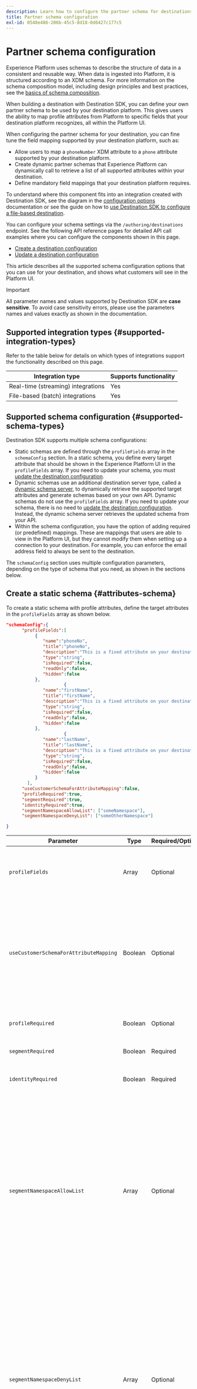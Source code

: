 ```yaml
---
description: Learn how to configure the partner schema for destinations built with Destination SDK.
title: Partner schema configuration
exl-id: 0548e486-206b-45c5-8d18-0d6427c177c5
---
```

# Partner schema configuration

Experience Platform uses schemas to describe the structure of data in a consistent and reusable way. When data is ingested into Platform, it is structured according to an XDM schema. For more information on the schema composition model, including design principles and best practices, see the [basics of schema composition](../../../../xdm/schema/composition.md).

When building a destination with Destination SDK, you can define your own partner schema to be used by your destination platform. This gives users the ability to map profile attributes from Platform to specific fields that your destination platform recognizes, all within the Platform UI.

When configuring the partner schema for your destination, you can fine tune the field mapping supported by your destination platform, such as:

* Allow users to map a `phoneNumber` XDM attribute to a `phone` attribute supported by your destination platform.
* Create dynamic partner schemas that Experience Platform can dynamically call to retrieve a list of all supported attributes within your destination.
* Define mandatory field mappings that your destination platform requires.

To understand where this component fits into an integration created with Destination SDK, see the diagram in the [configuration options](../configuration-options.md) documentation or see the guide on how to [use Destination SDK to configure a file-based destination](../../guides/configure-file-based-destination-instructions.md#create-server-file-configuration).

You can configure your schema settings via the `/authoring/destinations` endpoint. See the following API reference pages for detailed API call examples where you can configure the components shown in this page.

* [Create a destination configuration](../../authoring-api/destination-configuration/create-destination-configuration.md)
* [Update a destination configuration](../../authoring-api/destination-configuration/update-destination-configuration.md)

This article describes all the supported schema configuration options that you can use for your destination, and shows what customers will see in the Platform UI.

>[!IMPORTANT]
>
>All parameter names and values supported by Destination SDK are **case sensitive**. To avoid case sensitivity errors, please use the parameters names and values exactly as shown in the documentation.

## Supported integration types {#supported-integration-types}

Refer to the table below for details on which types of integrations support the functionality described on this page.

|Integration type| Supports functionality |
|---|---|
| Real-time (streaming) integrations | Yes |
| File-based (batch) integrations | Yes |

## Supported schema configuration {#supported-schema-types}

Destination SDK supports multiple schema configurations:

* Static schemas are defined through the `profileFields` array in the `schemaConfig` section. In a static schema, you define every target attribute that should be shown in the Experience Platform UI in the `profileFields` array. If you need to update your schema, you must [update the destination configuration](../../authoring-api/destination-configuration/update-destination-configuration.md).
* Dynamic schemas use an additional destination server type, called a [dynamic schema server](../../authoring-api/destination-server/create-destination-server.md#dynamic-schema-servers), to dynamically retrieve the supported target attributes and generate schemas based on your own API. Dynamic schemas do not use the `profileFields` array. If you need to update your schema, there is no need to [update the destination configuration](../../authoring-api/destination-configuration/update-destination-configuration.md). Instead, the dynamic schema server retrieves the updated schema from your API.
* Within the schema configuration, you have the option of adding required (or predefined) mappings. These are mappings that users are able to view in the Platform UI, but they cannot modify them when setting up a connection to your destination. For example, you can enforce the email address field to always be sent to the destination.

The `schemaConfig` section uses multiple configuration parameters, depending on the type of schema that you need, as shown in the sections below.

## Create a static schema {#attributes-schema}

To create a static schema with profile attributes, define the target attributes in the `profileFields` array as shown below.

```json
"schemaConfig":{
      "profileFields":[
           {
              "name":"phoneNo",
              "title":"phoneNo",
              "description":"This is a fixed attribute on your destination side that customers can map profile attributes to. For example, the mobilePhone.number value in Experience Platform could be phoneNo on your side.",
              "type":"string",
              "isRequired":false,
              "readOnly":false,
              "hidden":false
           },
                      {
              "name":"firstName",
              "title":"firstName",
              "description":"This is a fixed attribute on your destination side that customers can map profile attributes to. For example, the person.name.firstName value in Experience Platform could be firstName on your side.",
              "type":"string",
              "isRequired":false,
              "readOnly":false,
              "hidden":false
           },
                      {
              "name":"lastName",
              "title":"lastName",
              "description":"This is a fixed attribute on your destination side that customers can map profile attributes to. For example, the person.name.lastName value in Experience Platform could be phoneNo on your side.",
              "type":"string",
              "isRequired":false,
              "readOnly":false,
              "hidden":false
           }
        ],
      "useCustomerSchemaForAttributeMapping":false,
      "profileRequired":true,
      "segmentRequired":true,
      "identityRequired":true,
      "segmentNamespaceAllowList": ["someNamespace"],
      "segmentNamespaceDenyList": ["someOtherNamespace"]

}
```

|Parameter | Type | Required/Optional | Description |
|---------|----------|------|---|
|`profileFields` | Array | Optional | Defines the array of target attributes accepted by your destination platform to which customers can map their profile attributes. When using a `profileFields` array, you can omit the `useCustomerSchemaForAttributeMapping` parameter entirely. |
|`useCustomerSchemaForAttributeMapping`| Boolean | Optional | Enables or disables the mapping of attributes from the customer schema to the attributes that you define in the `profileFields` array. <ul><li>If set to `true`, users only see the source column in the mapping field. `profileFields` are not applicable in this case.</li><li>If set to `false`, users can map source attributes from their schema to the attributes you defined in the `profileFields` array.</li></ul> The default value is `false`.|
|`profileRequired` | Boolean | Optional | Use `true` if users should be able to map profile attributes from Experience Platform to custom attributes on your destination platform. |
|`segmentRequired` | Boolean | Required | This parameter is required by Destination SDK and should always be set to `true`. |
|`identityRequired` | Boolean | Required | Set to `true` if users should be able to map [identity types](identity-namespace-configuration.md) from Experience Platform to the attributes you defined in the `profileFields` array . |
|`segmentNamespaceAllowList`| Array | Optional | Defines specific audience namespaces from which users can map audiences to the destination. Use this parameter to restrict Platform users to export audiences from only the audience namespaces that you define in the array. This parameter cannot be used together with `segmentNamespaceDenyList`.<br> <br> Example: `"segmentNamespaceAllowList": ["AudienceManager"]` will allow users to map only audiences from the `AudienceManager` namespace to this destination. <br> <br> To allow users to export any audience to your destination, you can ignore this parameter. <br> <br> If both `segmentNamespaceAllowList` and `segmentNamespaceDenyList` are missing from your configuration, users will only be able to export audiences originating from the [Segmentation Service](../../../../segmentation/home.md).|
|`segmentNamespaceDenyList`| Array | Optional | Restricts users from mapping audiences to the destination, from the audience namespaces defined in the array. Cannot be used together with `segmentNamespaceAllowed`. <br> <br> Example: `"segmentNamespaceDenyList": ["AudienceManager"]` will block users from mapping audiences from the `AudienceManager` namespace to this destination. <br> <br> To allow users to export any audience to your destination, you can ignore this parameter. <br> <br> If both `segmentNamespaceAllowed` and `segmentNamespaceDenyList` are missing from your configuration, users will only be able to export audiences originating from the [Segmentation Service](../../../../segmentation/home.md). <br> <br> To allow the export of all audiences, regardless of the origin, set `"segmentNamespaceDenyList":[]`.|

{style="table-layout:auto"}

The resulting UI experience is shown in the images below.

When users select the target mapping, they can see the fields defined in the `profileFields` array.

![UI image showing the target attributes screen.](../../assets/functionality/destination-configuration/select-attributes.png)

After selecting the attributes, they can see them in the target field column.

![UI image showing a static target schema with attributes](../../assets/functionality/destination-configuration/static-schema-attributes.png)

## Create a dynamic schema {#dynamic-schema-configuration}

Destination SDK supports the creation of dynamic partner schemas. As opposed to a static schema, a dynamic schema does not use a `profileFields` array. Instead, dynamic schemas use a dynamic schema server which connects to your own API from where it retrieves the schema configuration.

>[!IMPORTANT]
>
>Before you create a dynamic schema, you must [create a dynamic schema server](../../authoring-api/destination-server/create-destination-server.md#dynamic-schema-servers).

In a dynamic schema configuration, the `profileFields` array is replaced by the `dynamicSchemaConfig` section, as shown below.

```json
"schemaConfig":{
   "dynamicSchemaConfig":{
      "dynamicEnum": {
         "authenticationRule":"CUSTOMER_AUTHENTICATION",
         "destinationServerId":"DYNAMIC_SCHEMA_SERVER_ID",
         "value": "Schema Name",
         "responseFormat": "SCHEMA"
      }
   },
   "profileRequired":true,
   "segmentRequired":true,
   "identityRequired":true
}
```

|Parameter | Type | Required/Optional |Description|
|---------|----------|------|---|
| `dynamicEnum.authenticationRule` | String | Required | Indicates how [!DNL Platform] customers connect to your destination. Accepted values are `CUSTOMER_AUTHENTICATION`, `PLATFORM_AUTHENTICATION`, `NONE`. <br> <ul><li>Use `CUSTOMER_AUTHENTICATION` if Platform customers log into your system via any of the authentication methods described [here](customer-authentication.md). </li><li> Use `PLATFORM_AUTHENTICATION` if there is a global authentication system between Adobe and your destination and the [!DNL Platform] customer does not need to provide any authentication credentials to connect to your destination. In this case, you must [create a credentials object](../../credentials-api/create-credential-configuration.md) using the Credentials API. </li><li>Use `NONE` if no authentication is required to send data to your destination platform. </li></ul> |
| `dynamicEnum.destinationServerId` | String | Required | The `instanceId` of your dynamic schema server. This destination server includes the API endpoint which Experience Platform will call to retrieve the dynamic schema. |
| `dynamicEnum.value` |String| Required |The name of the dynamic schema, as defined in the dynamic schema server configuration.|
| `dynamicEnum.responseFormat` | String | Required | Always set to `SCHEMA` when defining a dynamic schema.|
|`profileRequired` | Boolean | Optional | Use `true` if users should be able to map profile attributes from Experience Platform to custom attributes on your destination platform. |
|`segmentRequired` | Boolean | Required | This parameter is required by Destination SDK and should always be set to `true`. |
|`identityRequired` | Boolean | Required | Set to `true` if users should be able to map [identity types](identity-namespace-configuration.md) from Experience Platform to the attributes you defined in the `profileFields` array . |

{style="table-layout:auto"}

## Required mappings {#required-mappings}

Within the schema configuration, in addition to your static or dynamic schema, you have the option of adding required (or predefined) mappings. These are mappings that users are able to view in the Platform UI, but they cannot modify them when setting up a connection to your destination.

For example, you can enforce the email address field to always be sent to the destination.

>[!NOTE]
>
>The following combinations of required mappings are currently supported: 
>* You can configure a required source field and a required destination field. In this case, users cannot edit or select any of the two fields and can only view the selection.
>* You can configure a required destination field only. In this case, users will be allowed to select a source field to map to the destination.
>
> Configuring a required source field only is currently *not* supported.


### Required mappings example for real-time (streaming) destinations {#required-mappings-streaming}

See below an example of a schema configuration with required mappings and what these look like in the mapping step of the [activate data to streaming destinations workflow](../../../ui/activate-segment-streaming-destinations.md). 

>[!BEGINTABS]

>[!TAB Required source and destination mappings for streaming destinations]

The example below shows required source and destination identity namespace mappings. When both source and destination fields are specified as required mappings, users cannot select or edit any of the two fields, and can only view the predefined selection.

```json
"schemaConfig": {
  "requiredMappingsOnly": true,
  "requiredMappings": [
    {
      "sourceType": "text/x.schema-path",
      "identity": true,
      "primaryIdentity": true,
      "functionVersion": 1,
      "mandatoryRequired": true,
      "primaryKeyRequired": true,
      "sourceAttribute": "identityMap.blkElqContactId",
      "destinationXdmPath": "identityMap.eloquaContactId"
    }
  ]
}
```

### Required mappings example for batch destinations {#required-mappings-batch}

See below two examples of a schema configuration with required mappings and what these look like in the mapping step of the [activate data to batch destinations workflow](../../../ui/activate-batch-profile-destinations.md). 


>[!BEGINTABS]

>[!TAB Required source and destination mappings]

The example below shows both required source and destination mappings. When both source and destination fields are specified as required mappings, users cannot select or edit any of the two fields, and can only view the predefined selection.

```json
"schemaConfig": {
    "requiredMappingsOnly": true,
    "requiredMappings": [
      {
        "sourceType": "text/x.schema-path",
        "source": "personalEmail.address",
        "destination": "personalEmail.address"
      }
    ] 
}
```

|Parameter | Type | Required/Optional |Description|
|---|---|---|---|
|`requiredMappingsOnly`| Boolean | Optional | When this is set to true , users cannot map other attributes and identities in the activation flow, apart from the required mappings that you define in the `requiredMappings` array.|
|`requiredMappings.sourceType`| String | Required | Indicates the type of the `source` field. Supported values: <ul><li>`text/x.schema-path`: Use this value when the `source` field is a profile attribute from an XDM schema.</li><li>`text/x.aep-xl`: Use this value when your `source` field is defined by a regular expression. Example: `iif(segmentMembership.ups.aep_seg_id.status==\"exited\", \"1\", \"0\")`</li><li>`text/plain`: Use this value when your `source` field is defined by a macro template. Currently, the only supported macro template is `metadata.segment.alias`.</li></ul> |
|`requiredMappings.source`| String | Required| Indicates the value of the source field. Supported value types: <ul><li>XDM profile attributes. Example: `personalEmail.address`. When your source attribute is an XDM profile attribute, set the `sourceType` parameter to `text/x.schema-path`.</li><li>Regular expressions. Example: `iif(segmentMembership.ups.aep_seg_id.status==\"exited\", \"1\", \"0\")`. When your source attribute is a regular expression, set the `sourceType` parameter to `text/x.aep-xl`.</li><li>Macro templates. Example:`metadata.segment.alias`. When your source attribute is a macro template, set the `sourceType` parameter to `text/plain`. Currently, the only supported macro template is `metadata.segment.alias`.</li></ul>|
|`requiredMappings.destination`| String | Required | Indicates the value of the target field. When both source and destination fields are specified as required mappings, users cannot select or edit any of the two fields and can only view the selection.|

{style="table-layout:auto"}

As a result, both the **[!UICONTROL Source field]** and **[!UICONTROL Target field]** sections in the Platform UI are greyed out.

![Image of the required mappings in the UI activation flow.](../../assets/functionality/destination-configuration/required-mappings-2.png)

>[!TAB Required destination mapping]

The example below shows a required destination mapping. If only the destination field is specified as required, users can select what source field to map to it.

```json
"schemaConfig": {
    "requiredMappingsOnly": true,
    "requiredMappings": [
      {
        "destination": "identityMap.ExamplePartner_ID",
        "mandatoryRequired": true,
        "primaryKeyRequired": true
      }
    ] 
}
```

|Parameter | Type | Required/Optional |Description|
|---|---|---|---|
|`requiredMappingsOnly`| Boolean | Optional | When this is set to true , users cannot map other attributes and identities in the activation flow, apart from the required mappings that you define in the `requiredMappings` array.|
|`requiredMappings.destination`| String | Required | Indicates the value of the target field. When only the destination field is specified, users can select a source field to map to the destination.|
|`mandatoryRequired`| Boolean | Optional | Indicates whether the mapping should be marked as a [mandatory attribute](../../../ui/activate-batch-profile-destinations.md#mandatory-attributes). |
|`primaryKeyRequired`| Boolean | Optional | Indicates whether the mapping should be marked as a [deduplication key](../../../ui/activate-batch-profile-destinations.md#deduplication-keys).|

{style="table-layout:auto"}

As a result, the **[!UICONTROL Target field]** section in the Platform UI is greyed out, while the **[!UICONTROL Source field]** section is active and users can interact with it. The **[!UICONTROL Mandatory key]** and **[!UICONTROL Deduplication key]** options are active, and users cannot change them.

![Image of the required mappings in the UI activation flow.](../../assets/functionality/destination-configuration/required-mappings-1.png)

>[!ENDTABS]

## Next steps {#next-steps}

After reading this article, you should have a better understanding of what schema types are supported by Destination SDK and how you can configure your schema.

To learn more about the other destination components, see the following articles:

* [Customer authentication](customer-authentication.md)
* [OAuth2 authorization](oauth2-authorization.md)
* [UI attributes](ui-attributes.md)
* [Customer data fields](customer-data-fields.md)
* [Identity namespace configuration](identity-namespace-configuration.md)
* [Supported mapping configurations](supported-mapping-configurations.md)
* [Destination delivery](destination-delivery.md)
* [Audience metadata configuration](audience-metadata-configuration.md)
* [Aggregation policy](aggregation-policy.md)
* [Batch configuration](batch-configuration.md)
* [Historical profile qualifications](historical-profile-qualifications.md)
